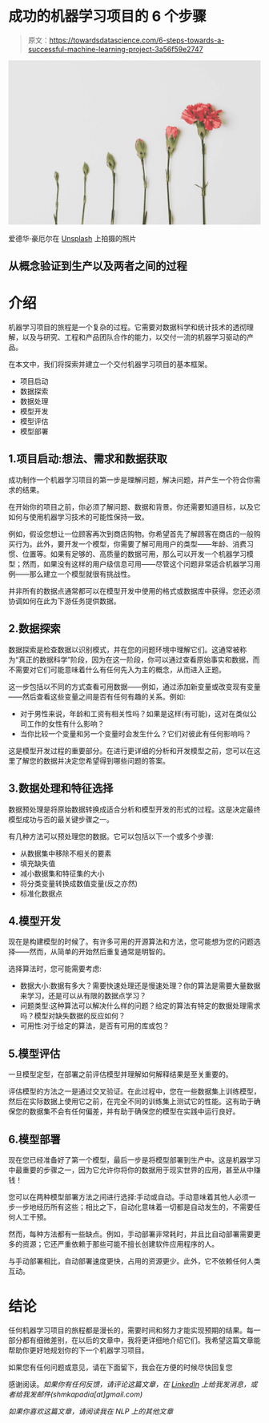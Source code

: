 # 成功的机器学习项目的 6 个步骤

> 原文：<https://towardsdatascience.com/6-steps-towards-a-successful-machine-learning-project-3a56f59e2747>

![](img/efdc043d68a101e45c2bfab42aa980a6.png)

爱德华·豪厄尔在 [Unsplash](https://unsplash.com?utm_source=medium&utm_medium=referral) 上拍摄的照片

## 从概念验证到生产以及两者之间的过程

# 介绍

机器学习项目的旅程是一个复杂的过程。它需要对数据科学和统计技术的透彻理解，以及与研究、工程和产品团队合作的能力，以交付一流的机器学习驱动的产品。

在本文中，我们将探索并建立一个交付机器学习项目的基本框架。

*   项目启动
*   数据探索
*   数据处理
*   模型开发
*   模型评估
*   模型部署

## 1.项目启动:想法、需求和数据获取

成功制作一个机器学习项目的第一步是理解问题，解决问题，并产生一个符合你需求的结果。

在开始你的项目之前，你必须了解问题、数据和背景。你还需要知道目标，以及它如何与使用机器学习技术的可能性保持一致。

例如，假设您想让一位顾客再次到商店购物。你希望首先了解顾客在商店的一般购买行为。此外，要开发一个模型，你需要了解可用用户的类型——年龄、消费习惯、位置等。如果有足够的、高质量的数据可用，那么可以开发一个机器学习模型；然而，如果没有这样的用户级信息可用——尽管这个问题非常适合机器学习用例——那么建立一个模型就很有挑战性。

并非所有的数据点通常都可以在模型开发中使用的格式或数据库中获得。您还必须协调如何在此为下游任务提供数据。

## 2.数据探索

数据探索是检查数据以识别模式，并在您的问题环境中理解它们。这通常被称为“真正的数据科学”阶段，因为在这一阶段，你可以通过查看原始事实和数据，而不需要对它们可能意味着什么有任何先入为主的概念，从而进入正题。

这一步包括以不同的方式查看可用数据——例如，通过添加新变量或改变现有变量——然后查看这些变量之间是否有任何有趣的关系。例如:

*   对于男性来说，年龄和工资有相关性吗？如果是这样(有可能)，这对在类似公司工作的女性有什么影响？
*   当你比较一个变量和另一个变量时会发生什么？它们对彼此有任何影响吗？

这是模型开发过程的重要部分。在进行更详细的分析和开发模型之前，您可以在这里了解您的数据并决定您希望得到哪些问题的答案。

## 3.数据处理和特征选择

数据预处理是将原始数据转换成适合分析和模型开发的形式的过程。这是决定最终模型成功与否的最关键步骤之一。

有几种方法可以预处理您的数据。它可以包括以下一个或多个步骤:

*   从数据集中移除不相关的要素
*   填充缺失值
*   减小数据集和特征集的大小
*   将分类变量转换成数值变量(反之亦然)
*   标准化数据点

## 4.模型开发

现在是构建模型的时候了。有许多可用的开源算法和方法，您可能想为您的问题选择——然而，从简单的开始然后重复通常是明智的。

选择算法时，您可能需要考虑:

*   数据大小:数据有多大？需要快速处理还是慢速处理？你的算法是需要大量数据来学习，还是可以从有限的数据点学习？
*   问题类型:这种算法可以解决什么样的问题？给定的算法有特定的数据处理需求吗？模型对缺失数据的反应如何？
*   可用性:对于给定的算法，是否有可用的库或包？

## 5.模型评估

一旦模型定型，在部署之前评估模型并理解如何解释结果是至关重要的。

评估模型的方法之一是通过交叉验证。在此过程中，您在一些数据集上训练模型，然后在实际数据上使用它之前，在完全不同的训练集上测试它的性能。这有助于确保您的数据集不会有任何偏差，并有助于确保您的模型在实践中运行良好。

## 6.模型部署

现在您已经准备好了第一个模型，最后一步是将模型部署到生产中。这是机器学习中最重要的步骤之一，因为它允许你将你的数据用于现实世界的应用，甚至从中赚钱！

您可以在两种模型部署方法之间进行选择:手动或自动。手动意味着其他人必须一步一步地经历所有这些；相比之下，自动化意味着一切都是自动发生的，不需要任何人工干预。

然而，每种方法都有一些缺点。例如，手动部署非常耗时，并且比自动部署需要更多的资源；它还严重依赖于那些可能不擅长创建软件应用程序的人。

与手动部署相比，自动部署速度更快，占用的资源更少。此外，它不依赖任何人类互动。

# 结论

任何机器学习项目的旅程都是漫长的，需要时间和努力才能实现预期的结果。每一部分都有细微差别，在以后的文章中，我将更详细地介绍它们。我希望这篇文章能帮助你更好地规划你的下一个机器学习项目。

如果您有任何问题或意见，请在下面留下，我会在方便的时候尽快回复您

感谢阅读。*如果你有任何反馈，请评论这篇文章，在* [*LinkedIn*](https://www.linkedin.com/in/shashankkapadia/) *上给我发消息，或者给我发邮件(shmkapadia[at]gmail.com)*

*如果你喜欢这篇文章，请阅读我在 NLP 上的其他文章*

[](/end-to-end-topic-modeling-in-python-latent-dirichlet-allocation-lda-35ce4ed6b3e0)  [](/evaluate-topic-model-in-python-latent-dirichlet-allocation-lda-7d57484bb5d0)  [](/recommendation-system-in-python-lightfm-61c85010ce17) 